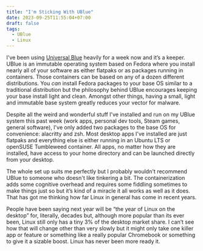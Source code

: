 ```yaml
---
title: "I'm Sticking With UBlue"
date: 2023-09-25T11:55:04+07:00
draft: false
tags: 
  - UBlue
  - Linux
---
```


I've been using [Universal Blue](https://universal-blue.org/) heavily for a week now and it’s a keeper. UBlue is an immutable operating system based on Fedora where you install nearly all of your software as either flatpaks or as packages running in containers. Those containers can be based on any of a dozen different distributions. You *can* install Fedora packages to your base OS similar to a traditional distribution but the philosophy behind UBlue encourages keeping your base install light and clean. Amongst other things, having a small, light and immutable base system greatly reduces your vector for malware.
<!--more-->

Despite all the weird and wonderful stuff I've installed and run on my UBlue system this past week (work apps, personal dev tools, Steam games, general software), I've only added two packages to the base OS for convenience: alacritty and zsh. Most desktop apps I've installed are just flatpaks and everything else is either running in an Ubuntu LTS or openSUSE Tumbleweed container. All apps, no matter how they are installed, have access to your home directory and can be launched directly from your desktop.

The whole set up suits me perfectly but I probably wouldn't recommend UBlue to someone who doesn't like tinkering a bit. The containerization adds some cognitive overhead and requires some fiddling sometimes to make things just so but it’s kind of a miracle it all works as well as it does. That has got me thinking how far Linux in general has come in recent years.

People have been saying next year will be “the year of Linux on the desktop” for, literally, decades but, although more popular than its ever been, Linux still only has a tiny 3% of the desktop market share. I can’t see how that will change other than very slowly but it might only take one killer app or feature or something like a really popular Chromebook or something to give it a sizable boost. Linux has never been more ready it.


